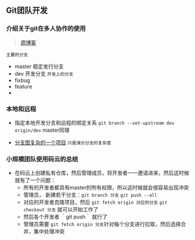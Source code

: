 ## Git团队开发

### 介绍关于git在多人协作的使用
> [原博客](http://nvie.com/posts/a-successful-git-branching-model/)

`主要的分支`
- master 稳定发行分支
- dev 开发分支
`开发上的分支`
- fixbug
- feature
- 

### 本地和远程
- 指定本地开发分支和远程的绑定关系 `git branch --set-upstream dev origin/dev` master同理

- [分支图复杂的一个项目](https://github.com/Netflix/eureka/network) `只是演示分支的复杂度`


### 小规模团队使用码云的总结
- 在码云上创建私有仓库，然后管理成员，将开发者一一邀请进来，然后这时候就有了一个问题：
    - 所有的开发者都具有master的所有权限，所以这时候就会很容易出现冲突
    - 管理员， 新建若干分支：`git branch 分支` `git push --all` 
    - 对应的开发者克隆项目，然后 `git fetch origin 对应的分支` `git checkout 分支` 就可以开始工作了
    - 然后各个开发者 ｀git push｀ 就行了
    - 管理员需要 `git fetch origin 分支`针对每个分支进行拉取，然后选择合并，集中处理冲突

